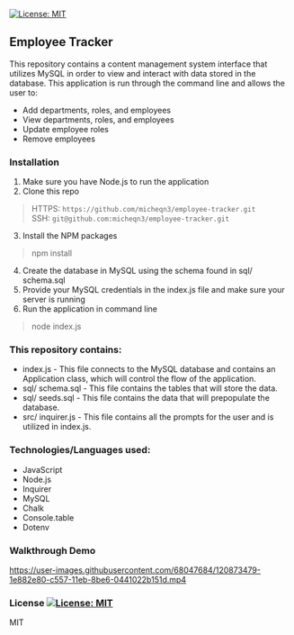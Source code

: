 [![License: MIT](https://img.shields.io/badge/License-MIT-yellow.svg)](https://opensource.org/licenses/MIT)
## Employee Tracker

This repository contains a content management system interface that utilizes MySQL in order to view and 
interact with data stored in the database. This application is run through the command line and allows the user to:

  - Add departments, roles, and employees
  - View departments, roles, and employees
  - Update employee roles
  - Remove employees

### Installation 

1. Make sure you have Node.js to run the application
2. Clone this repo
> HTTPS: `https://github.com/micheqn3/employee-tracker.git` <br>
> SSH: `git@github.com:micheqn3/employee-tracker.git`
3. Install the NPM packages
> npm install
4. Create the database in MySQL using the schema found in sql/ schema.sql
5. Provide your MySQL credentials in the index.js file and make sure your server is running
6. Run the application in command line 
> node index.js


### This repository contains: 
  - index.js - This file connects to the MySQL database and contains an Application class,
  which will control the flow of the application.
  - sql/ schema.sql - This file contains the tables that will store the data.
  - sql/ seeds.sql - This file contains the data that will prepopulate the database.
  - src/ inquirer.js - This file contains all the prompts for the user and is utilized in index.js.

### Technologies/Languages used: 

  - JavaScript
  - Node.js
  - Inquirer
  - MySQL
  - Chalk
  - Console.table
  - Dotenv

### Walkthrough Demo

https://user-images.githubusercontent.com/68047684/120873479-1e882e80-c557-11eb-8be6-0441022b151d.mp4

### License [![License: MIT](https://img.shields.io/badge/License-MIT-yellow.svg)](https://opensource.org/licenses/MIT)

MIT 
